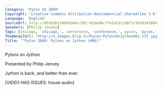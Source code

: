 ```yaml
---
Category: 'PyCon US 2009'
Copyright: 'Creative Commons Attribution-NonCommercial-ShareAlike 3.0'
Language: 'English'
SourceUrl: http://05d2db1380b6504cc981-8cbed8cf7e3a131cd8f1c3e383d10041.r93.cf2.rackcdn.com/pycon-us-2009/142_pycon-2009-pylons-on-jython-96.mp4
Speakers: [Philip Jenvey]
Tags: [chicago, 'chicago,', conference, 'conference,', pycon, 'pycon,', python, 'python,']
ThumbnailUrl: 'http://a.images.blip.tv/Pycon-PylonsOnJython681-237.jpg'
Title: '"PyCon 2009: Pylons on Jython (#96)"'
---
```

Pylons on Jython

  
Presented by Philip Jenvey

  
Jython is back, and better than ever.

  
[VIDEO HAS ISSUES: house audio]

